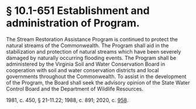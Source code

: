# § 10.1-651 Establishment and administration of Program.

<p>The Stream Restoration Assistance Program is continued to protect the natural streams of the Commonwealth. The Program shall aid in the stabilization and protection of natural streams which have been severely damaged by naturally occurring flooding events. The Program shall be administered by the Virginia Soil and Water Conservation Board in cooperation with soil and water conservation districts and local governments throughout the Commonwealth. To assist in the development of the Program, the Board shall seek the advisory opinion of the State Water Control Board and the Department of Wildlife Resources.</p><p>1981, c. 450, § 21-11.22; 1988, c. 891; 2020, c. <a href='http://lis.virginia.gov/cgi-bin/legp604.exe?201+ful+CHAP0958'>958</a>.</p>